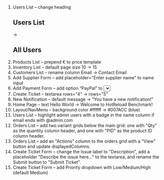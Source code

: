 1.  Users List – change heading <h2>Users List</h2> → <h2>All Users</h2>
2.  Products List – prepend € to price template
3.  Inventory List – default page size 10 → 15
4.  Customers List – rename column Email → Contact Email
5.  Add Supplier Form – add placeholder="Enter supplier name" to name input
6.  Add Payment Form – add option “PayPal” to <select> (replace <!--PAYMENT_OPTIONS-->)
7.  Create Ticket – textarea rows="4" → rows="5"
8.  New Notification – default message → “You have a new notification!”
9.  Home Page – text Hello World → Welcome to HotReload Benchmark!
10. Layout/NavMenu – background color #ffffff → #007ACC (blue)
11. Users List – highlight admin users with a badge in the name column if email ends with @admin.com
12. Orders List – add two variant grids below the main grid: one with "Qty" as the quantity column header, and one with "PID" as the product ID column header.
13. Orders List – add an "Actions" column to the orders grid with a "View" button and update displayedColumns.
14. Create Ticket Form – change the Issue label to "Description", add a placeholder "Describe the issue here..." to the textarea, and rename the Submit button to "Submit Ticket".
15. Create Ticket Form – add Priority dropdown with Low/Medium/High (default Medium)

